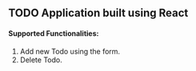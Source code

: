 ## TODO Application built using React

#### Supported Functionalities:
 1. Add new Todo using the form.
 2. Delete Todo.
